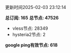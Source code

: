 更新时间2025-02-03 23:12:14

**总订阅: 165**
**总节点: 47526**
- vless节点: 28349
- hysteria2节点: 2

**google ping有效节点: 618**
